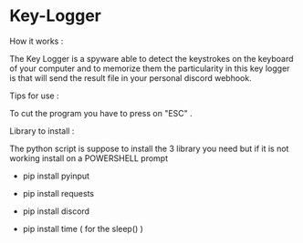 # Key-Logger

How it works : 

The Key Logger is a spyware able to detect the keystrokes on the keyboard of your computer and to memorize them 
the particularity in this key logger is that will send the result file in your personal discord webhook.


Tips for use :

To cut the program you have to press on "ESC" .


Library to install :

The python script is suppose to install the 3 library you need but if it is not working install on a POWERSHELL prompt 

 - pip install pyinput 

 - pip install requests 

 - pip install discord 

 - pip install time ( for the sleep() )
